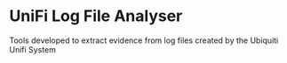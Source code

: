 # UniFi Log File Analyser
Tools developed to extract evidence from log files created by the Ubiquiti Unifi System
